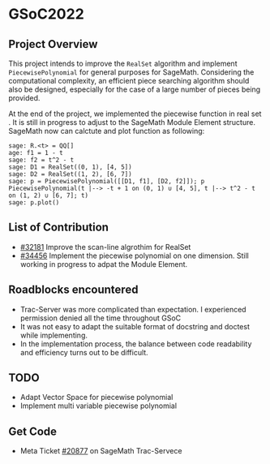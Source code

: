 # GSoC2022

## Project Overview
This project intends to improve the `RealSet` algorithm and implement `PiecewisePolynomial` for general purposes for SageMath. Considering the computational complexity, an efficient piece searching algorithm should also be designed, especially for the case of a large number of pieces being provided. 

At the end of the project, we implemented the piecewise function in real set . It is still in progress to adjust to the SageMath Module Element structure. SageMath now can calctute and plot function as following:

```
sage: R.<t> = QQ[]
age: f1 = 1 - t
sage: f2 = t^2 - t
sage: D1 = RealSet((0, 1), [4, 5])
sage: D2 = RealSet((1, 2), [6, 7])
sage: p = PiecewisePolynomial([[D1, f1], [D2, f2]]); p
PiecewisePolynomial(t |--> -t + 1 on (0, 1) ∪ [4, 5], t |--> t^2 - t on (1, 2) ∪ [6, 7]; t)
sage: p.plot()
```

## List of Contribution
- [#32181](https://trac.sagemath.org/ticket/32181) Improve the scan-line algrothim for RealSet 
- [#34456](https://trac.sagemath.org/ticket/34456) Implement the piecewise polynomial on one dimension. Still working in progress to adpat the Module Element.

## Roadblocks encountered
- Trac-Server was more complicated than expectation. I experienced permission denied all the time throughout GSoC
- It was not easy to adapt the suitable format of docstring and doctest while implementing.
- In the implementation process, the balance between code readability and efficiency turns out to be difficult.

## TODO
- Adapt Vector Space for piecewise polynomial
- Implement multi variable piecewise polynomial

## Get Code
- Meta Ticket [#20877](https://trac.sagemath.org/ticket/20877) on SageMath Trac-Servece

